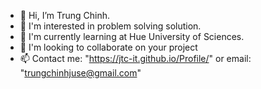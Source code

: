 - 👋 Hi, I’m Trung Chinh.
- 👀 I'm interested in problem solving solution.
- 🌱 I'm currently learning at Hue University of Sciences.
- 💞️ I'm looking to collaborate on your project
- 📫 Contact me: "https://jtc-it.github.io/Profile/" or email: "trungchinhjuse@gmail.com"

<!---
JTC-IT/JTC-IT is a ✨ special ✨ repository because its `README.md` (this file) appears on your GitHub profile.
You can click the Preview link to take a look at your changes.
--->
